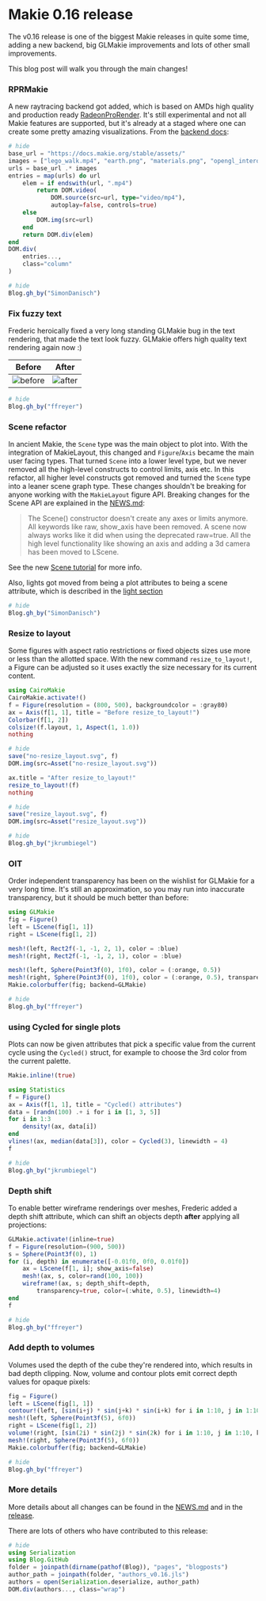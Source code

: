 # Makie 0.16 release

The v0.16 release is one of the biggest Makie releases in quite some time, adding a new backend, big GLMakie improvements and lots of other small improvements.

This blog post will walk you through the main changes!

### RPRMakie

A new raytracing backend got added, which is based on AMDs high quality and production ready [RadeonProRender](https://github.com/JuliaGraphics/RadeonProRender.jl).
It's still experimental and not all Makie features are supported, but it's already at a staged where one can create some pretty amazing visualizations.
From the [backend docs](https://makie.juliaplots.org/stable/documentation/backends/rprmakie/):

```julia
# hide
base_url = "https://docs.makie.org/stable/assets/"
images = ["lego_walk.mp4", "earth.png", "materials.png", "opengl_interop.mp4", "topographie.png"]
urls = base_url .* images
entries = map(urls) do url
    elem = if endswith(url, ".mp4")
        return DOM.video(
            DOM.source(src=url, type="video/mp4"),
            autoplay=false, controls=true)
    else
        DOM.img(src=url)
    end
    return DOM.div(elem)
end
DOM.div(
    entries...,
    class="column"
)
```

```julia
# hide
Blog.gh_by("SimonDanisch")
```

### Fix fuzzy text

Frederic heroically fixed a very long standing GLMakie bug in the text rendering, that made the text look fuzzy.
GLMakie offers high quality text rendering again now :)

| Before       | After     |
|--------------|-----------|
| ![before](https://user-images.githubusercontent.com/10947937/144500095-5b239ed0-346f-4783-998a-701c2c44a66c.png) | ![after](https://user-images.githubusercontent.com/10947937/144500158-a17863e5-8929-4f2b-a630-39d5bac9ae11.png) |

```julia
# hide
Blog.gh_by("ffreyer")
```


### Scene refactor

In ancient Makie, the `Scene` type was the main object to plot into.
With the integration of MakieLayout, this changed and `Figure`/`Axis` became the main user facing types.
That turned `Scene` into a lower level type, but we never removed all the high-level constructs to control limits, axis etc.
In this refactor, all higher level constructs got removed and turned the `Scene` type into a leaner scene graph type.
These changes shouldn't be breaking for anyone working with the `MakieLayout`  figure API.
Breaking changes for the Scene API are explained in the [NEWS.md](https://github.com/JuliaPlots/Makie.jl/blob/master/NEWS.md):

>The Scene() constructor doesn't create any axes or limits anymore. All keywords like raw, show_axis have been removed. A scene now always works like it did when using the deprecated raw=true. All the high level functionality like showing an axis and adding a 3d camera has been moved to LScene.

See the new [Scene tutorial](https://makie.juliaplots.org/dev/tutorials/scenes/) for more info.

Also, lights got moved from being a plot attributes to being a scene attribute, which is described in the [light section](https://makie.juliaplots.org/stable/documentation/lighting/#examples)

```julia
# hide
Blog.gh_by("SimonDanisch")
```

### Resize to layout

Some figures with aspect ratio restrictions or fixed objects sizes use more or less than the allotted space.
With the new command `resize_to_layout!`, a Figure can be adjusted so it uses exactly the size necessary for its current content.

```julia
using CairoMakie
CairoMakie.activate!()
f = Figure(resolution = (800, 500), backgroundcolor = :gray80)
ax = Axis(f[1, 1], title = "Before resize_to_layout!")
Colorbar(f[1, 2])
colsize!(f.layout, 1, Aspect(1, 1.0))
nothing
```

```julia
# hide
save("no-resize_layout.svg", f)
DOM.img(src=Asset("no-resize_layout.svg"))
```

```julia
ax.title = "After resize_to_layout!"
resize_to_layout!(f)
nothing
```

```julia
# hide
save("resize_layout.svg", f)
DOM.img(src=Asset("resize_layout.svg"))
```

```julia
# hide
Blog.gh_by("jkrumbiegel")
```

### OIT

Order independent transparency has been on the wishlist for GLMakie for a very long time.
It's still an approximation, so you may run into inaccurate transparency, but it should be much better than before:

```julia
using GLMakie
fig = Figure()
left = LScene(fig[1, 1])
right = LScene(fig[1, 2])

mesh!(left, Rect2f(-1, -1, 2, 1), color = :blue)
mesh!(right, Rect2f(-1, -1, 2, 1), color = :blue)

mesh!(left, Sphere(Point3f(0), 1f0), color = (:orange, 0.5))
mesh!(right, Sphere(Point3f(0), 1f0), color = (:orange, 0.5), transparency = true)
Makie.colorbuffer(fig; backend=GLMakie)
```

```julia
# hide
Blog.gh_by("ffreyer")
```

### using Cycled for single plots

Plots can now be given attributes that pick a specific value from the current cycle using the `Cycled()` struct, for example to choose the 3rd color from the current palette.

```julia
Makie.inline!(true)
```
```julia
using Statistics
f = Figure()
ax = Axis(f[1, 1], title = "Cycled() attributes")
data = [randn(100) .+ i for i in [1, 3, 5]]
for i in 1:3
    density!(ax, data[i])
end
vlines!(ax, median(data[3]), color = Cycled(3), linewidth = 4)
f
```

```julia
# hide
Blog.gh_by("jkrumbiegel")
```

### Depth shift

To enable better wireframe renderings over meshes, Frederic added a depth shift attribute, which can shift an objects depth **after** applying all projections:

```julia
GLMakie.activate!(inline=true)
f = Figure(resolution=(900, 500))
s = Sphere(Point3f(0), 1)
for (i, depth) in enumerate([-0.01f0, 0f0, 0.01f0])
    ax = LScene(f[1, i]; show_axis=false)
    mesh!(ax, s, color=rand(100, 100))
    wireframe!(ax, s; depth_shift=depth,
        transparency=true, color=(:white, 0.5), linewidth=4)
end
f
```

```julia
# hide
Blog.gh_by("ffreyer")
```

### Add depth to volumes

Volumes used the depth of the cube they're rendered into, which results in bad depth clipping.
Now, volume and contour plots emit correct depth values for opaque pixels:
```julia
fig = Figure()
left = LScene(fig[1, 1])
contour!(left, [sin(i+j) * sin(j+k) * sin(i+k) for i in 1:10, j in 1:10, k in 1:10], enable_depth = true)
mesh!(left, Sphere(Point3f(5), 6f0))
right = LScene(fig[1, 2])
volume!(right, [sin(2i) * sin(2j) * sin(2k) for i in 1:10, j in 1:10, k in 1:10], algorithm = :iso, enable_depth = true)
mesh!(right, Sphere(Point3f(5), 6f0))
Makie.colorbuffer(fig; backend=GLMakie)
```

```julia
# hide
Blog.gh_by("ffreyer")
```


### More details

More details about all changes can be found in the [NEWS.md](https://github.com/JuliaPlots/Makie.jl/blob/master/NEWS.md#v016) and in the [release](https://github.com/JuliaPlots/Makie.jl/releases/tag/v0.16.0).

There are lots of others who have contributed to this release:

```julia
# hide
using Serialization
using Blog.GitHub
folder = joinpath(dirname(pathof(Blog)), "pages", "blogposts")
author_path = joinpath(folder, "authors_v0.16.jls")
authors = open(Serialization.deserialize, author_path)
DOM.div(authors..., class="wrap")
```
